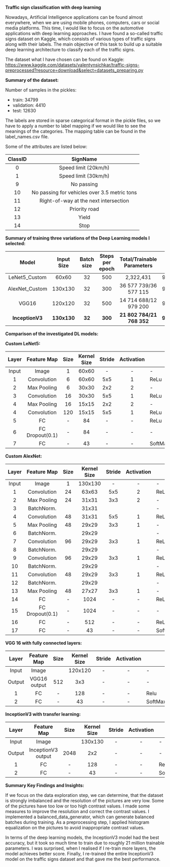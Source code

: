 **Traffic sign classification with deep learning**

Nowadays, Artificial Intelligence applications can be found almost everywhere, when we are using mobile phones, computers, cars or social media platforms. This time, I would like to focus on the automotive applications with deep learning approaches. I have found a so-called traffic signs dataset on Kaggle, which consists of various types of traffic signs along with their labels. The main objective of this task to build up a suitable deep learning architecture to classify each of the traffic signs.

The dataset what I have chosen can be found on Kaggle: <https://www.kaggle.com/datasets/valentynsichkar/traffic-signs-preprocessed?resource=download&select=datasets_preparing.py>

**Summary of the dataset:**

Number of samples in the pickles:

- train: 34799
- validation: 4410
- test: 12630

The labels are stored in sparse categorical format in the pickle files, so we have to apply a number to label mapping if we would like to see the meanings of the categories. The mapping table can be found in the label\_names.csv file.

Some of the attributes are listed below:

|**ClassID**|**SignName**|
| :-: | :-: |
|0|Speed limit (20km/h)|
|1|Speed limit (30km/h)|
|9|No passing|
|10|No passing for vehicles over 3.5 metric tons|
|11|Right-of-way at the next intersection|
|12|Priority road|
|13|Yield|
|14|Stop|


**Summary of training three variations of the Deep Learning models I selected:**

|**Model**|**Input Size**|**Batch size**|**Steps per epoch**|**Total/Trainable Parameters**|**Train Acc.**|**Validation Acc.**|**Test Acc.**|
| :-: | :-: | :-: | :-: | :-: | :-: | :-: | :-: |
|LeNet5\_Custom|60x60|32|500|2,322,431|98\.49%|97\.07%|95\.62%|
|AlexNet\_Custom|130x130|32|300|36 577 739/36 577 115|97\.93%|97\.30%|94\.99%|
|VGG16|120x120|32|500|14 714 688/12 979 200|93\.36%|88\.48%|86\.86%|
|**InceptionV3**|**130x130**|**32**|**300**|**21 802 784/21 768 352**|**98.57%**|**96.67%**|**96.35%**|

**Comparison of the investigated DL models:**

**Custom LeNet5:**

|**Layer**|**Feature Map**|**Size**|**Kernel Size**|**Stride**|**Activation**||
| :-: | :-: | :-: | :-: | :-: | :-: | :- |
|Input|Image|1|60x60|-|-|-|
|1|Convolution|6|60x60|5x5|1|ReLu|
|2|Max Pooling|6|30x30|2x2|2|-|
|3|Convolution|16|30x30|5x5|1|ReLu|
|4|Max Pooling|16|15x15|2x2|2|-|
|4|Convolution|120|15x15|5x5|1|ReLu|
|5|FC|-|84|-|-|ReLu|
|6|FC Dropout(0.1)|-|84|-|-|-|
|7|FC|-|43|-|-|SoftMax|

**Custom AlexNet:**

|**Layer**|**Feature Map**|**Size**|**Kernel Size**|**Stride**|**Activation**||
| :-: | :-: | :-: | :-: | :-: | :-: | :- |
|Input|Image|1|130x130|-|-|-|
|1|Convolution|24|63x63|5x5|2|ReLu|
|2|Max Pooling|24|31x31|3x3|2|-|
|3|BatchNorm.||31x31|||-|
|4|Convolution|48|31x31|5x5|1|ReLu|
|5|Max Pooling|48|29x29|3x3|1|-|
|6|BatchNorm.||29x29|||-|
|7|Convolution|96|29x29|3x3|1|ReLu|
|8|BatchNorm.||29x29|||-|
|9|Convolution|96|29x29|3x3|1|ReLu|
|10|BatchNorm.||29x29|||-|
|11|Convolution|48|29x29|3x3|1|ReLu|
|12|BatchNorm.||29x29|||-|
|13|Max Pooling|48|27x27|3x3|1|-|
|14|FC|-|1024|-|-|ReLu|
|15|FC Dropout(0.1)|-|1024|-|-|-|
|16|FC|-|512|-|-|ReLu|
|17|FC|-|43|-|-|SoftMax|

**VGG 16 with fully connected layers:**

|**Layer**|**Feature Map**|**Size**|**Kernel Size**|**Stride**|**Activation**||
| :-: | :-: | :-: | :-: | :-: | :-: | :- |
|Input|Image||120x120|-|-|-|
|Output|VGG16 output|512|3x3|-|-|-|
|1|FC |-|128|-|-|Relu|
|2|FC|-|43|-|-|SoftMax|

**InceptionV3 with transfer learning:**

|**Layer**|**Feature Map**|**Size**|**Kernel Size**|**Stride**|**Activation**||
| :-: | :-: | :-: | :-: | :-: | :-: | :- |
|Input|Image||130x130|-|-|-|
|Output|InceptionV3 output|2048|2x2|-|-|-|
|1|FC |-|128|-|-|Relu|
|2|FC|-|43|-|-|SoftMax|

**Summary Key Findings and Insights:**

If we focus on the data exploration step, we can determine, that the dataset is strongly imbalanced and the resolution of the pictures are very low. Some of the pictures have too low or too high contrast values. I made some measures to improve the resolution and correct the contrast values. I implemented a balanced\_data\_generator, which can generate balanced batches during training. As a preprocessing step, I applied histogram equalization on the pictures to avoid inappropriate contrast values.

In terms of the deep learning models, the InceptionV3 model had the best accuracy, but it took so much time to train due to roughly 21 million trainable parameters. I was surprised, when I realised if I re-train more layers, the model achieves better score. Finally, I re-trained the entire InceptionV3 model on the traffic signs dataset and that gave me the best performance.
